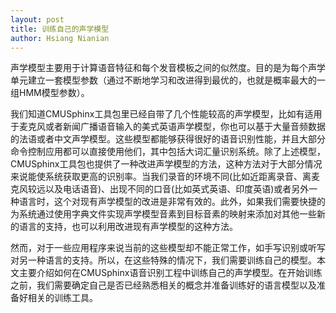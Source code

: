 ```yaml
---
layout: post
title: 训练自己的声学模型
author: Hsiang Nianian
---
```


声学模型主要用于计算语音特征和每个发音模板之间的似然度。目的是为每个声学单元建立一套模型参数（通过不断地学习和改进得到最优的，也就是概率最大的一组HMM模型参数）。

我们知道CMUSphinx工具包里已经自带了几个性能较高的声学模型，比如有适用于麦克风或者新闻广播语音输入的美式英语声学模型，你也可以基于大量音频数据的法语或者中文声学模型。这些模型都能够获得很好的语音识别性能，并且大部分命令控制应用都可以直接使用他们，其中包括大词汇量识别系统。除了上述模型，CMUSphinx工具包也提供了一种改进声学模型的方法，这种方法对于大部分情况来说能使系统获取更高的识别率。当我们录音的环境不同(比如近距离录音、离麦克风较远以及电话语音)、出现不同的口音(比如英式英语、印度英语)或者另外一种语言时，这个对现有声学模型的改进是非常有效的。此外，如果我们需要快捷的为系统通过使用字典文件实现声学模型音素到目标音素的映射来添加对其他一些新的语言的支持，也可以利用改进现有声学模型的这种方法。

然而，对于一些应用程序来说当前的这些模型却不能正常工作，如手写识别或听写对另一种语言的支持。所以，在这些特殊的情况下，我们需要训练自己的模型。本文主要介绍如何在CMUSphinx语音识别工程中训练自己的声学模型。在开始训练之前，我们需要确定自己是否已经熟悉相关的概念并准备训练好的语言模型以及准备好相关的训练工具。
